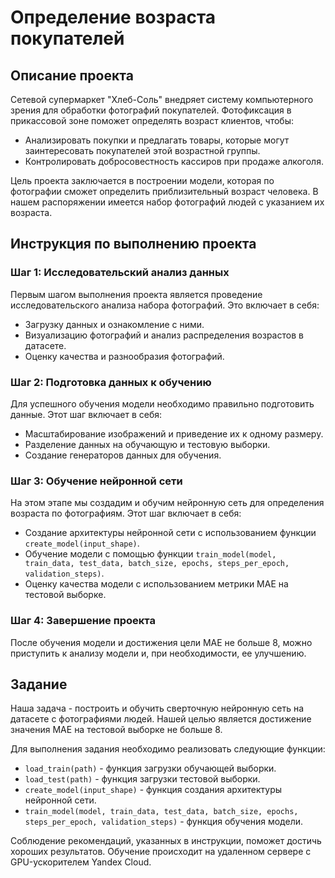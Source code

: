 # Определение возраста покупателей

## Описание проекта

Сетевой супермаркет "Хлеб-Соль" внедряет систему компьютерного зрения для обработки фотографий покупателей. Фотофиксация в прикассовой зоне поможет определять возраст клиентов, чтобы:

- Анализировать покупки и предлагать товары, которые могут заинтересовать покупателей этой возрастной группы.
- Контролировать добросовестность кассиров при продаже алкоголя.

Цель проекта заключается в построении модели, которая по фотографии сможет определить приблизительный возраст человека. В нашем распоряжении имеется набор фотографий людей с указанием их возраста.

## Инструкция по выполнению проекта

### Шаг 1: Исследовательский анализ данных

Первым шагом выполнения проекта является проведение исследовательского анализа набора фотографий. Это включает в себя:

- Загрузку данных и ознакомление с ними.
- Визуализацию фотографий и анализ распределения возрастов в датасете.
- Оценку качества и разнообразия фотографий.

### Шаг 2: Подготовка данных к обучению

Для успешного обучения модели необходимо правильно подготовить данные. Этот шаг включает в себя:

- Масштабирование изображений и приведение их к одному размеру.
- Разделение данных на обучающую и тестовую выборки.
- Создание генераторов данных для обучения.

### Шаг 3: Обучение нейронной сети

На этом этапе мы создадим и обучим нейронную сеть для определения возраста по фотографиям. Этот шаг включает в себя:

- Создание архитектуры нейронной сети с использованием функции `create_model(input_shape)`.
- Обучение модели с помощью функции `train_model(model, train_data, test_data, batch_size, epochs, steps_per_epoch, validation_steps)`.
- Оценку качества модели с использованием метрики MAE на тестовой выборке.

### Шаг 4: Завершение проекта

После обучения модели и достижения цели MAE не больше 8, можно приступить к анализу модели и, при необходимости, ее улучшению.

## Задание

Наша задача - построить и обучить сверточную нейронную сеть на датасете с фотографиями людей. Нашей целью является достижение значения MAE на тестовой выборке не больше 8.

Для выполнения задания необходимо реализовать следующие функции:

- `load_train(path)` - функция загрузки обучающей выборки.
- `load_test(path)` - функция загрузки тестовой выборки.
- `create_model(input_shape)` - функция создания архитектуры нейронной сети.
- `train_model(model, train_data, test_data, batch_size, epochs, steps_per_epoch, validation_steps)` - функция обучения модели.

Соблюдение рекомендаций, указанных в инструкции, поможет достичь хороших результатов. Обучение происходит на удаленном сервере с GPU-ускорителем Yandex Cloud.

